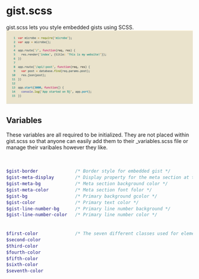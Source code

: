 # gist.scss

gist.scss lets you style embedded gists using SCSS.
![gist.scss example](https://raw.githubusercontent.com/Aweary/gist.scss/master/docs/example.png)

## Variables

These variables are all required to be initialized. They are not placed
within gist.scss so that anyone can easily add them to their _variables.scss file
or manage their varibales however they like.


```scss


$gist-border              /* Border style for embedded gist */
$gist-meta-display        /* Display property for the meta section at the bottom  */
$gist-meta-bg             /* Meta section background color */
$gist-meta-color          /* Meta section font folor */
$gist-bg                  /* Primary background gcolor */
$gist-color               /* Primary text color */
$gist-line-number-bg      /* Primary line number background */
$gist-line-number-color   /* Primary line number color */


$first-color              /* The seven different classes used for element styles */
$second-color
$third-color
$fourth-color
$fifth-color
$sixth-color
$seventh-color

```
